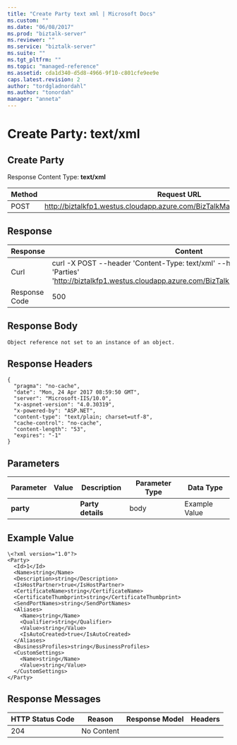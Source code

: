 ```yaml
---
title: "Create Party text xml | Microsoft Docs"
ms.custom: ""
ms.date: "06/08/2017"
ms.prod: "biztalk-server"
ms.reviewer: ""
ms.service: "biztalk-server"
ms.suite: ""
ms.tgt_pltfrm: ""
ms.topic: "managed-reference"
ms.assetid: cda1d340-d5d8-4966-9f10-c801cfe9ee9e
caps.latest.revision: 2
author: "tordgladnordahl"
ms.author: "tonordah"
manager: "anneta"
---
```

# Create Party: text/xml
## Create Party

  Response Content Type: **text/xml**



Method  | Request URL
------------- | -------------
POST  | http://biztalkfp1.westus.cloudapp.azure.com/BizTalkManagementService/Parties

Response
---

| Response | Content          |
| ------------- | ----------- |
| Curl | curl -X POST --header 'Content-Type: text/xml' --header 'Accept: text/plain' -d 'Parties' 'http://biztalkfp1.westus.cloudapp.azure.com/BizTalkManagementService/Parties'|
| Response Code | 500|

Response Body
---
```
Object reference not set to an instance of an object.
```

Response Headers
---

```
{
  "pragma": "no-cache",
  "date": "Mon, 24 Apr 2017 08:59:50 GMT",
  "server": "Microsoft-IIS/10.0",
  "x-aspnet-version": "4.0.30319",
  "x-powered-by": "ASP.NET",
  "content-type": "text/plain; charset=utf-8",
  "cache-control": "no-cache",
  "content-length": "53",
  "expires": "-1"
}
```
Parameters
---
Parameter  | Value  | Description  | Parameter Type  | Data Type
------------- | ------------- | ------------- | ------------- | -------------
**party** | | **Party details** | body | Example Value

Example Value
---

```
\<?xml version="1.0"?>
<Party>
  <Id>1</Id>
  <Name>string</Name>
  <Description>string</Description>
  <IsHostPartner>true</IsHostPartner>
  <CertificateName>string</CertificateName>
  <CertificateThumbprint>string</CertificateThumbprint>
  <SendPortNames>string</SendPortNames>
  <Aliases>
    <Name>string</Name>
    <Qualifier>string</Qualifier>
    <Value>string</Value>
    <IsAutoCreated>true</IsAutoCreated>
  </Aliases>
  <BusinessProfiles>string</BusinessProfiles>
  <CustomSettings>
    <Name>string</Name>
    <Value>string</Value>
  </CustomSettings>
</Party>

```

Response Messages
---

HTTP Status Code  | Reason  | Response Model  | Headers
------------- | ------------- | ------------- | -------------
204 | No Content|  |  | 
